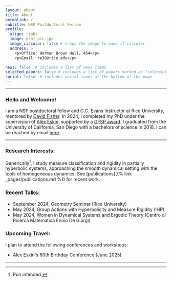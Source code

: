 ```yaml
---
layout: about
title: About
permalink: /
subtitle: NSF Postdoctoral Fellow
profile:
  align: right
  image: prof_pic.jpg
  image_circular: false # crops the image to make it circular
  address: >
    <p>Office: Herman Brown Hall, 454</p>
    <p>Email: re30@rice.edu</p>

news: false  # includes a list of news items
selected_papers: false # includes a list of papers marked as "selected={true}"
social: false  # includes social icons at the bottom of the page
---
```


--- 
### Hello and Welcome! 
I am a NSF postdoctoral fellow and G.C. Evans Instructor at Rice University, mentored by [David Fisher](https://profiles.rice.edu/faculty/david-fisher). In 2024, I completed my PhD under the supervision of [Alex Eskin](http://www.math.uchicago.edu/~eskin/), supported by a [GFSP award](https://stemfellowships.org). I graduated from the University of California, San Diego with a bachelors of science in 2018. I can be reached by email [here](mailto:re30@rice.edu). 

---

### Research Interests: 
Generically[^1], I study measure classification and rigidity in partially hyperbolic systems, approaching the smooth dynamical setting with the tools of homogeneous dynamics. See [publications]({% link _pages/publications.md %}) for recent work.


### Recent Talks: 
- September 2024, Geometry Seminar (Rice University)
- May 2024, Group Actions with Hyperbolicity and Measure Rigidity (IHP)
- May 2024, Women in Dynamical Systems and Ergodic Theory (Centro di Ricerca Matematica Ennio De Giorgi)






### Upcoming Travel:
I plan to attend the following conferences and workshops:
- Alex Eskin's 60th Birthday Conference (June 2025)
---








[^1]: Pun intended.

